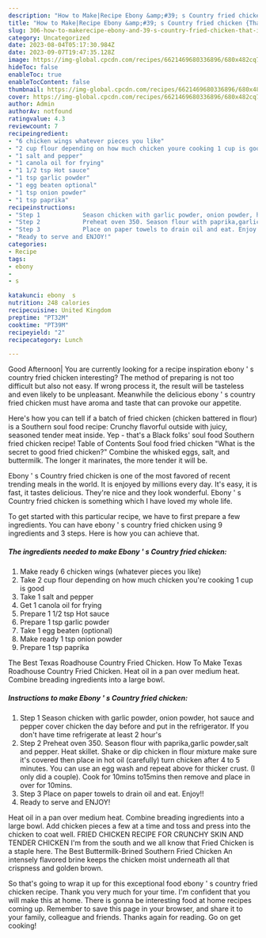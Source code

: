 ```yaml
---
description: "How to Make|Recipe Ebony &amp;#39; s Country fried chicken {That is Delicious"
title: "How to Make|Recipe Ebony &amp;#39; s Country fried chicken {That is Delicious"
slug: 306-how-to-makerecipe-ebony-and-39-s-country-fried-chicken-that-is-delicious
category: Uncategorized
date: 2023-08-04T05:17:30.984Z
date: 2023-09-07T19:47:35.128Z
image: https://img-global.cpcdn.com/recipes/6621469680336896/680x482cq70/ebony-s-country-fried-chicken-recipe-main-photo.jpg
hideToc: false
enableToc: true
enableTocContent: false
thumbnail: https://img-global.cpcdn.com/recipes/6621469680336896/680x482cq70/ebony-s-country-fried-chicken-recipe-main-photo.jpg
cover: https://img-global.cpcdn.com/recipes/6621469680336896/680x482cq70/ebony-s-country-fried-chicken-recipe-main-photo.jpg
author: Admin
authorAv: notfound
ratingvalue: 4.3
reviewcount: 7
recipeingredient:
- "6 chicken wings whatever pieces you like"
- "2 cup flour depending on how much chicken youre cooking 1 cup is good"
- "1 salt and pepper"
- "1 canola oil for frying"
- "1 1/2 tsp Hot sauce"
- "1 tsp garlic powder"
- "1 egg beaten optional"
- "1 tsp onion powder"
- "1 tsp paprika"
recipeinstructions:
- "Step 1            Season chicken with garlic powder, onion powder, hot sauce and pepper cover chicken the day before and put in the refrigerator. If you don&#39;t have time refrigerate at least 2 hour&#39;s"
- "Step 2            Preheat oven 350. Season flour with paprika,garlic powder,salt and pepper. Heat skillet. Shake or dip chicken in flour mixture make sure it&#39;s covered then place in hot oil (carefully) turn chicken after 4 to 5 minutes. You can use an egg wash and repeat above for thicker crust. (I only did a couple). Cook for 10mins to15mins then remove and place in over for 10mins."
- "Step 3            Place on paper towels to drain oil and eat. Enjoy!!"
- "Ready to serve and ENJOY!"
categories:
- Recipe
tags:
- ebony
- 
- s

katakunci: ebony  s 
nutrition: 248 calories
recipecuisine: United Kingdom
preptime: "PT32M"
cooktime: "PT39M"
recipeyield: "2"
recipecategory: Lunch

---
```



Good Afternoon| You are currently looking for a recipe inspiration ebony &#39; s country fried chicken interesting? The method of preparing is not too difficult but also not easy. If wrong process it, the result will be tasteless and even likely to be unpleasant. Meanwhile the delicious ebony &#39; s country fried chicken must have aroma and taste that can provoke our appetite.





Here&#39;s how you can tell if a batch of fried chicken (chicken battered in flour) is a Southern soul food recipe: Crunchy flavorful outside with juicy, seasoned tender meat inside. Yep - that&#39;s a Black folks&#39; soul food Southern fried chicken recipe! Table of Contents Soul food fried chicken &#34;What is the secret to good fried chicken?&#34; Combine the whisked eggs, salt, and buttermilk. The longer it marinates, the more tender it will be.

Ebony &#39; s Country fried chicken is one of the most favored of recent trending meals in the world. It is enjoyed by millions every day. It's easy, it is fast, it tastes delicious. They're nice and they look wonderful. Ebony &#39; s Country fried chicken is something which I have loved my whole life.


To get started with this particular recipe, we have to first prepare a few ingredients. You can have ebony &#39; s country fried chicken using 9 ingredients and 3 steps. Here is how you can achieve that.

<!--inarticleads1-->

##### The ingredients needed to make Ebony &#39; s Country fried chicken:

1. Make ready 6 chicken wings (whatever pieces you like)
1. Take 2 cup flour depending on how much chicken you&#39;re cooking 1 cup is good
1. Take 1 salt and pepper
1. Get 1 canola oil for frying
1. Prepare 1 1/2 tsp Hot sauce
1. Prepare 1 tsp garlic powder
1. Take 1 egg beaten (optional)
1. Make ready 1 tsp onion powder
1. Prepare 1 tsp paprika


The Best Texas Roadhouse Country Fried Chicken. How To Make Texas Roadhouse Country Fried Chicken. Heat oil in a pan over medium heat. Combine breading ingredients into a large bowl. 

<!--inarticleads2-->

##### Instructions to make Ebony &#39; s Country fried chicken:

1. Step 1            Season chicken with garlic powder, onion powder, hot sauce and pepper cover chicken the day before and put in the refrigerator. If you don&#39;t have time refrigerate at least 2 hour&#39;s
1. Step 2            Preheat oven 350. Season flour with paprika,garlic powder,salt and pepper. Heat skillet. Shake or dip chicken in flour mixture make sure it&#39;s covered then place in hot oil (carefully) turn chicken after 4 to 5 minutes. You can use an egg wash and repeat above for thicker crust. (I only did a couple). Cook for 10mins to15mins then remove and place in over for 10mins.
1. Step 3            Place on paper towels to drain oil and eat. Enjoy!!
1. Ready to serve and ENJOY!

Heat oil in a pan over medium heat. Combine breading ingredients into a large bowl. Add chicken pieces a few at a time and toss and press into the chicken to coat well. FRIED CHICKEN RECIPE FOR CRUNCHY SKIN AND TENDER CHICKEN I&#39;m from the south and we all know that Fried Chicken is a staple here. The Best Buttermilk-Brined Southern Fried Chicken An intensely flavored brine keeps the chicken moist underneath all that crispness and golden brown. 

So that's going to wrap it up for this exceptional food ebony &#39; s country fried chicken recipe. Thank you very much for your time. I'm confident that you will make this at home. There is gonna be interesting food at home recipes coming up. Remember to save this page in your browser, and share it to your family, colleague and friends. Thanks again for reading. Go on get cooking!
